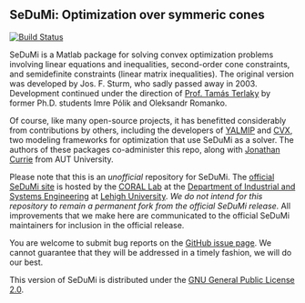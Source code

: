 ## SeDuMi: Optimization over symmeric cones

[![Build Status](https://travis-ci.org/sqlp/sedumi.svg?branch=master)](https://travis-ci.org/sqlp/sedumi)

SeDuMi is a Matlab package for solving convex optimization problems involving linear equations and inequalities, second-order cone constraints, and semidefinite constraints (linear matrix inequalities). The original version was developed by Jos. F. Sturm, who sadly passed away in 2003. Development continued under the direction of [Prof. Tamás Terlaky](http://coral.ise.lehigh.edu/terlaky/) by former Ph.D. students Imre Pólik and Oleksandr Romanko. 

Of course, like many open-source projects, it has benefitted considerably from contributions by others, including the developers of [YALMIP](https://yalmip.github.io/) and [CVX](http://cvxr.com), two modeling frameworks for optimization that use SeDuMi as a solver. The authors of these packages co-administer this repo, along with [Jonathan Currie](http://www.i2c2.aut.ac.nz/) from AUT University.

Please note that this is an *unofficial* repository for SeDuMi. The [official SeDuMi site](http://sedumi.ie.lehigh.edu/) is hosted by the [CORAL Lab](http://coral.ise.lehigh.edu/) at the [Department of Industrial and Systems Engineering](https://engineering.lehigh.edu/ise) at [Lehigh University](https://www.lehigh.edu/). *We do not intend for this repository to remain a permanent fork from the official SeDuMi release.* All improvements that we make here are communicated to the official SeDuMi maintainers for inclusion in the official release.

You are welcome to submit bug reports on the [GitHub issue page](https://github.com/sedumi/sedumi/issues). We cannot guarantee that they will be addressed in a timely fashion, we will do our best.

This version of SeDuMi is distributed under the [GNU General Public License 2.0](https://www.gnu.org/licenses/old-licenses/gpl-2.0.en.html).


